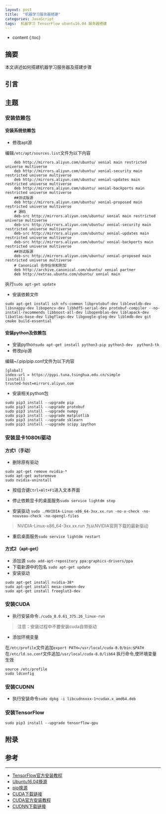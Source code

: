 ```yaml
---
layout: post
title:  "机器学习服务器搭建"
categories: JavaScript
tags:  机器学习 TensorFlow ubuntu16.04 服务器搭建
---
```


* content
{:toc}

## 摘要
本文讲述如何搭建机器学习服务器及搭建步骤

## 引言


## 主题
### 安装依赖包
#### 安装系统依赖包
* 修改apt源

编辑`/etc/apt/sources.list`文件为以下内容
```
    deb http://mirrors.aliyun.com/ubuntu/ xenial main restricted universe multiverse
    deb http://mirrors.aliyun.com/ubuntu/ xenial-security main restricted universe multiverse
    deb http://mirrors.aliyun.com/ubuntu/ xenial-updates main restricted universe multiverse
    deb http://mirrors.aliyun.com/ubuntu/ xenial-backports main restricted universe multiverse
    ##测试版源
    deb http://mirrors.aliyun.com/ubuntu/ xenial-proposed main restricted universe multiverse
    # 源码
    deb-src http://mirrors.aliyun.com/ubuntu/ xenial main restricted universe multiverse
    deb-src http://mirrors.aliyun.com/ubuntu/ xenial-security main restricted universe multiverse
    deb-src http://mirrors.aliyun.com/ubuntu/ xenial-updates main restricted universe multiverse
    deb-src http://mirrors.aliyun.com/ubuntu/ xenial-backports main restricted universe multiverse
    ##测试版源
    deb-src http://mirrors.aliyun.com/ubuntu/ xenial-proposed main restricted universe multiverse
    # Canonical 合作伙伴和附加
    deb http://archive.canonical.com/ubuntu/ xenial partner
    deb http://extras.ubuntu.com/ubuntu/ xenial main
```
执行`sudo apt-get update`

* 安装依赖文件
```
sudo apt-get install ssh nfs-common libprotobuf-dev libleveldb-dev libsnappy-dev libopencv-dev libhdf5-serial-dev protobuf-compiler --no-install-recommends libboost-all-dev libopenblas-dev liblapack-dev libatlas-base-dev libgflags-dev libgoogle-glog-dev liblmdb-dev git cmake build-essential
```

#### 安装python及依赖包
* 安装python`sudo apt-get install python3-pip python3-dev  python3-tk`
* 修改pip源

编辑~/.pip/pip.conf文件为以下内容
```
[global]
index-url = https://pypi.tuna.tsinghua.edu.cn/simple
[install]
trusted-host=mirrors.aliyun.com
```
* 安装相关python包
```
sudo pip3 install --upgrade pip
sudo pip3 install --upgrade protobuf
sudo pip3 install --upgrade numpy
sudo pip3 install --upgrade matplotlib
sudo pip3 install --upgrade sklearn
sudo pip3 install --upgrade scipy ipython
```

### 安装显卡1080ti驱动
#### 方式1（手动）
* 删除原有驱动
```
sudo apt-get remove nvidia-*
sudo apt-get autoremove
sudo nvidia-uninstall
```

* 按组合键`Ctrl+Alt+F1`进入文本界面

* 停止依赖显卡的桌面服务`sudo service lightdm stop`
* 安装驱动
`sudo ./NVIDIA-Linux-x86_64-3xx.xx.run -no-x-check -no-nouveau-check -no-opengl-files`
> NVIDIA-Linux-x86_64-3xx.xx.run 为从NVIDIA官网下载的最新驱动

* 重启桌面服务`sudo service lightdm restart`



#### 方式2（apt-get）
* 添加源
`sudo add-apt-repository ppa:graphics-drivers/ppa`
* 下载新源中的包名
`sudo apt-get update`
* 安装驱动
```
sudo apt-get install nvidia-38*
sudo apt-get install mesa-common-dev
sudo apt-get install freeglut3-dev
```

### 安装CUDA
* 执行安装命令`./cuda_8.0.61_375.26_linux-run`
> 注意：安装过程中不要安装cuda自带驱动

* 添加环境变量

在`/etc/profile`文件追加`export PATH=/usr/local/cuda-8.0/bin:$PATH`
在`/etc/ld.so.conf`文件追加`/usr/local/cuda-8.0/lib64`
执行命令,使环境变量生效
```
source /etc/profile
sudo ldconfig
```


### 安装CUDNN
* 执行安装命令`sudo dpkg -i libcudnnxxx-1+cudax.x_amd64.deb`

### 安装TensorFlow
```
sudo pip3 install --upgrade tensorflow-gpu
```

## 附录


## 参考
---
- [TensorFlow官方安装教程](https://www.tensorflow.org/install/install_linux)
- [Ubuntu16.04换源](https://blog.csdn.net/happywho250/article/details/52506321)
- [pip换源](https://www.cnblogs.com/microman/p/6107879.html)
- [CUDA下载链接](https://developer.nvidia.com/cuda-downloads)
- [CUDA官方安装教程](https://docs.nvidia.com/cuda/cuda-installation-guide-linux/#axzz4VZnqTJ2A)
- [CUDNN下载链接](https://developer.nvidia.com/cudnn)
